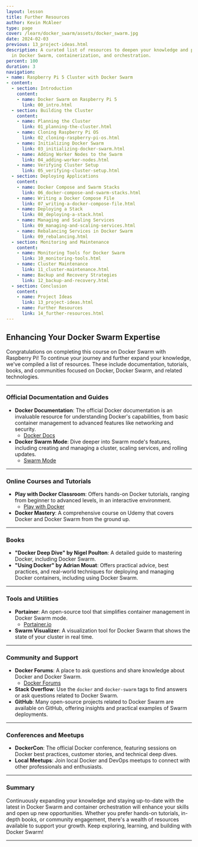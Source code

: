 ```yaml
---
layout: lesson
title: Further Resources
author: Kevin McAleer
type: page
cover: /learn/docker_swarm/assets/docker_swarm.jpg
date: 2024-02-03
previous: 13_project-ideas.html
description: A curated list of resources to deepen your knowledge and proficiency
  in Docker Swarm, containerization, and orchestration.
percent: 100
duration: 3
navigation:
- name: Raspberry Pi 5 Cluster with Docker Swarm
- content:
  - section: Introduction
    content:
    - name: Docker Swarm on Raspberry Pi 5
      link: 00_intro.html
  - section: Building the Cluster
    content:
    - name: Planning the Cluster
      link: 01_planning-the-cluster.html
    - name: Cloning Raspberry Pi OS
      link: 02_cloning-raspberry-pi-os.html
    - name: Initializing Docker Swarm
      link: 03_initializing-docker-swarm.html
    - name: Adding Worker Nodes to the Swarm
      link: 04_adding-worker-nodes.html
    - name: Verifying Cluster Setup
      link: 05_verifying-cluster-setup.html
  - section: Deploying Applications
    content:
    - name: Docker Compose and Swarm Stacks
      link: 06_docker-compose-and-swarm-stacks.html
    - name: Writing a Docker Compose File
      link: 07_writing-a-docker-compose-file.html
    - name: Deploying a Stack
      link: 08_deploying-a-stack.html
    - name: Managing and Scaling Services
      link: 09_managing-and-scaling-services.html
    - name: Rebalancing Services in Docker Swarm
      link: 09_rebalancing.html
  - section: Monitoring and Maintenance
    content:
    - name: Monitoring Tools for Docker Swarm
      link: 10_monitoring-tools.html
    - name: Cluster Maintenance
      link: 11_cluster-maintenance.html
    - name: Backup and Recovery Strategies
      link: 12_backup-and-recovery.html
  - section: Conclusion
    content:
    - name: Project Ideas
      link: 13_project-ideas.html
    - name: Further Resources
      link: 14_further-resources.html
---
```



## Enhancing Your Docker Swarm Expertise

Congratulations on completing this course on Docker Swarm with Raspberry Pi! To continue your journey and further expand your knowledge, we've compiled a list of resources. These include documentation, tutorials, books, and communities focused on Docker, Docker Swarm, and related technologies.

---

### Official Documentation and Guides

- **Docker Documentation**: The official Docker documentation is an invaluable resource for understanding Docker's capabilities, from basic container management to advanced features like networking and security.
  - [Docker Docs](https://docs.docker.com/)
- **Docker Swarm Mode**: Dive deeper into Swarm mode's features, including creating and managing a cluster, scaling services, and rolling updates.
  - [Swarm Mode](https://docs.docker.com/engine/swarm/)

---

### Online Courses and Tutorials

- **Play with Docker Classroom**: Offers hands-on Docker tutorials, ranging from beginner to advanced levels, in an interactive environment.
  - [Play with Docker](https://training.play-with-docker.com/)
- **Docker Mastery**: A comprehensive course on Udemy that covers Docker and Docker Swarm from the ground up.

---

### Books

- **"Docker Deep Dive" by Nigel Poulton**: A detailed guide to mastering Docker, including Docker Swarm.
- **"Using Docker" by Adrian Mouat**: Offers practical advice, best practices, and real-world techniques for deploying and managing Docker containers, including using Docker Swarm.

---

### Tools and Utilities

- **Portainer**: An open-source tool that simplifies container management in Docker Swarm mode.
  - [Portainer.io](https://www.portainer.io/)
- **Swarm Visualizer**: A visualization tool for Docker Swarm that shows the state of your cluster in real time.

---

### Community and Support

- **Docker Forums**: A place to ask questions and share knowledge about Docker and Docker Swarm.
  - [Docker Forums](https://forums.docker.com/)
- **Stack Overflow**: Use the `docker` and `docker-swarm` tags to find answers or ask questions related to Docker Swarm.
- **GitHub**: Many open-source projects related to Docker Swarm are available on GitHub, offering insights and practical examples of Swarm deployments.

---

### Conferences and Meetups

- **DockerCon**: The official Docker conference, featuring sessions on Docker best practices, customer stories, and technical deep dives.
- **Local Meetups**: Join local Docker and DevOps meetups to connect with other professionals and enthusiasts.

---

### Summary

Continuously expanding your knowledge and staying up-to-date with the latest in Docker Swarm and container orchestration will enhance your skills and open up new opportunities. Whether you prefer hands-on tutorials, in-depth books, or community engagement, there's a wealth of resources available to support your growth. Keep exploring, learning, and building with Docker Swarm!

---
